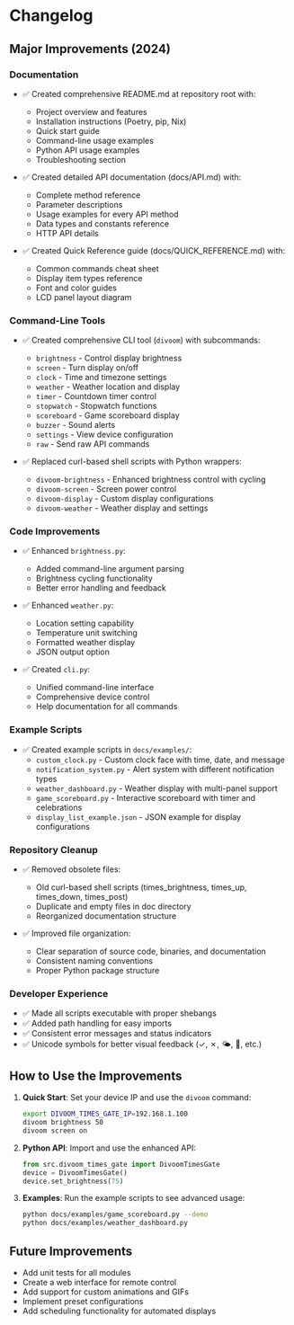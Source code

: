 # Changelog

## Major Improvements (2024)

### Documentation
- ✅ Created comprehensive README.md at repository root with:
  - Project overview and features
  - Installation instructions (Poetry, pip, Nix)
  - Quick start guide
  - Command-line usage examples
  - Python API usage examples
  - Troubleshooting section

- ✅ Created detailed API documentation (docs/API.md) with:
  - Complete method reference
  - Parameter descriptions
  - Usage examples for every API method
  - Data types and constants reference
  - HTTP API details

- ✅ Created Quick Reference guide (docs/QUICK_REFERENCE.md) with:
  - Common commands cheat sheet
  - Display item types reference
  - Font and color guides
  - LCD panel layout diagram

### Command-Line Tools
- ✅ Created comprehensive CLI tool (`divoom`) with subcommands:
  - `brightness` - Control display brightness
  - `screen` - Turn display on/off
  - `clock` - Time and timezone settings
  - `weather` - Weather location and display
  - `timer` - Countdown timer control
  - `stopwatch` - Stopwatch functions
  - `scoreboard` - Game scoreboard display
  - `buzzer` - Sound alerts
  - `settings` - View device configuration
  - `raw` - Send raw API commands

- ✅ Replaced curl-based shell scripts with Python wrappers:
  - `divoom-brightness` - Enhanced brightness control with cycling
  - `divoom-screen` - Screen power control
  - `divoom-display` - Custom display configurations
  - `divoom-weather` - Weather display and settings

### Code Improvements
- ✅ Enhanced `brightness.py`:
  - Added command-line argument parsing
  - Brightness cycling functionality
  - Better error handling and feedback

- ✅ Enhanced `weather.py`:
  - Location setting capability
  - Temperature unit switching
  - Formatted weather display
  - JSON output option

- ✅ Created `cli.py`:
  - Unified command-line interface
  - Comprehensive device control
  - Help documentation for all commands

### Example Scripts
- ✅ Created example scripts in `docs/examples/`:
  - `custom_clock.py` - Custom clock face with time, date, and message
  - `notification_system.py` - Alert system with different notification types
  - `weather_dashboard.py` - Weather display with multi-panel support
  - `game_scoreboard.py` - Interactive scoreboard with timer and celebrations
  - `display_list_example.json` - JSON example for display configurations

### Repository Cleanup
- ✅ Removed obsolete files:
  - Old curl-based shell scripts (times_brightness, times_up, times_down, times_post)
  - Duplicate and empty files in doc directory
  - Reorganized documentation structure

- ✅ Improved file organization:
  - Clear separation of source code, binaries, and documentation
  - Consistent naming conventions
  - Proper Python package structure

### Developer Experience
- ✅ Made all scripts executable with proper shebangs
- ✅ Added path handling for easy imports
- ✅ Consistent error messages and status indicators
- ✅ Unicode symbols for better visual feedback (✓, ✗, 🌤️, 🔔, etc.)

## How to Use the Improvements

1. **Quick Start**: Set your device IP and use the `divoom` command:
   ```bash
   export DIVOOM_TIMES_GATE_IP=192.168.1.100
   divoom brightness 50
   divoom screen on
   ```

2. **Python API**: Import and use the enhanced API:
   ```python
   from src.divoom_times_gate import DivoomTimesGate
   device = DivoomTimesGate()
   device.set_brightness(75)
   ```

3. **Examples**: Run the example scripts to see advanced usage:
   ```bash
   python docs/examples/game_scoreboard.py --demo
   python docs/examples/weather_dashboard.py
   ```

## Future Improvements
- Add unit tests for all modules
- Create a web interface for remote control
- Add support for custom animations and GIFs
- Implement preset configurations
- Add scheduling functionality for automated displays 